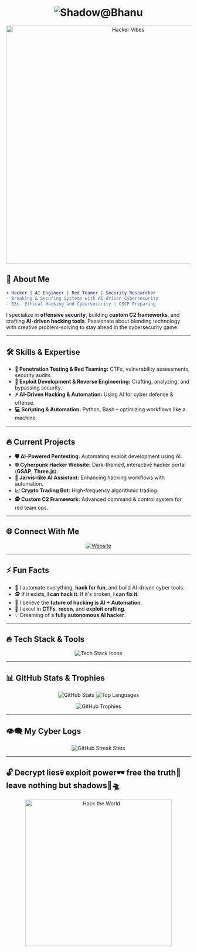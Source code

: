 <!-- 🚀 Shadow@Bhanu 😈 -->

<h1 align="center">
  <img src="https://readme-typing-svg.herokuapp.com?font=Orbitron&size=38&duration=5000&color=00FF00&center=true&vCenter=true&width=750&height=65&lines=%E2%9A%A1+Shadow@Bhanu+%E2%9A%A1;Ethical+Hacking+with+AI+%E2%9A%A1;Exploiting+and+Securing+the+Future!" alt="Shadow@Bhanu">
</h1>

<p align="center">
  <img src="https://media.giphy.com/media/RbDKaczqWovIugyJmW/giphy.gif" width="650" alt="Hacker Vibes">
</p>

## 🦇 About Me

```diff
+ Hacker | AI Engineer | Red Teamer | Security Researcher
- Breaking & Securing Systems with AI-driven Cybersecurity
- BSc. Ethical Hacking and Cybersecurity | OSCP Preparing
```

I specialize in **offensive security**, building **custom C2 frameworks**, and crafting **AI-driven hacking tools**. Passionate about blending technology with creative problem-solving to stay ahead in the cybersecurity game.

---

## 🛠️ Skills & Expertise

- **🔺 Penetration Testing & Red Teaming:** CTFs, vulnerability assessments, security audits.
- **🔹 Exploit Development & Reverse Engineering:** Crafting, analyzing, and bypassing security.
- **⚡ AI-Driven Hacking & Automation:** Using AI for cyber defense & offense.
- **💻 Scripting & Automation:** Python, Bash – optimizing workflows like a machine.

---

## 🔥 Current Projects

- **🛡️ AI-Powered Pentesting:** Automating exploit development using AI.
- **🌐 Cyberpunk Hacker Website:** Dark-themed, interactive hacker portal (**GSAP**, **Three.js**).
- **🧠 Jarvis-like AI Assistant:** Enhancing hacking workflows with automation.
- **📈 Crypto Trading Bot:** High-frequency algorithmic trading.
- **🕵️ Custom C2 Framework:** Advanced command & control system for red team ops.

---

## 🌐 Connect With Me

<p align="center">
  <a href="https://bhanuguragain.com.np">
    <img src="https://img.shields.io/badge/Website-0A66C2?style=for-the-badge&logo=Google-Chrome&logoColor=white" alt="Website">
  </a>
</p>

---

## ⚡ Fun Facts

- 🚀 I automate everything, **hack for fun**, and build AI-driven cyber tools.
- 🕵️ If it exists, **I can hack it**. If it's broken, **I can fix it**.
- 🧠 I believe the **future of hacking is AI + Automation**.
- 🎯 I excel in **CTFs**, **recon**, and **exploit crafting**.
- 💡 Dreaming of a **fully autonomous AI hacker**.

---

## 🔥 Tech Stack & Tools

<p align="center">
  <img src="https://skillicons.dev/icons?i=python,bash,kali,postgresql,mysql,html,css,js,php" alt="Tech Stack Icons">
</p>

---

## 📊 GitHub Stats & Trophies

<p align="center">
  <img src="https://github-readme-stats.vercel.app/api?username=BhanuGuragain0&show_icons=true&theme=radical&hide_border=true&include_all_commits=true" alt="GitHub Stats">
  <img src="https://github-readme-stats.vercel.app/api/top-langs/?username=BhanuGuragain0&layout=compact&theme=radical&hide_border=true" alt="Top Languages">
</p>

<p align="center">
  <img src="https://github-profile-trophy.vercel.app/?username=BhanuGuragain0&theme=radical&no-bg=true&no-frame=true" alt="GitHub Trophies">
</p>

---

## 👁️‍🗨️ My Cyber Logs

<p align="center">
  <img src="https://github-readme-streak-stats.herokuapp.com/?user=BhanuGuragain0&theme=matrix&hide_border=true&border_radius=15" alt="GitHub Streak Stats">
</p>

---

## 🔓 Decrypt lies💀 exploit power🕶️ free the truth🥱 leave nothing but shadows🤘🛸

<p align="center">
  <img src="https://media.giphy.com/media/xT9IgzoKnwFNmISR8I/giphy.gif" width="400" alt="Hack the World">
</p>
